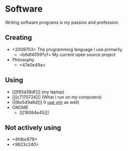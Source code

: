 # Software 

Writing software programs is my passion and profession.

## Creating

* <2009703> The programming language I use primarily. 
  * <b6df4059?cf> My current open source project
* Philosophy
  * <47e0e49a>

## Using

* [[[f65d38df]]] (my laptop)
* [[[c7170724]]] (What I run on my computers)
* [[[6e549a6d]]] (I [use vim](https://github.com/srid/nix-config/tree/master/nix/nvim) as well)
* GNOME
  * [[[18084e45]]]

## Not actively using

* <4fdbc878>
* <9623c240>
